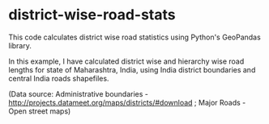 # district-wise-road-stats

This code calculates district wise road statistics using Python's GeoPandas library.

In this example, I have calculated district wise and hierarchy wise road lengths for state of Maharashtra, India, using India district boundaries and central India roads shapefiles.

(Data source: Administrative boundaries - http://projects.datameet.org/maps/districts/#download ; Major Roads - Open street maps)
